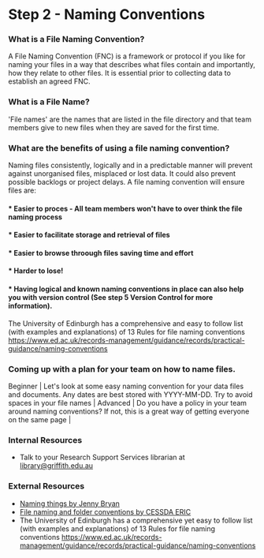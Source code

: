 # Step 2 - Naming Conventions



### What is a File Naming Convention?

A File Naming Convention (FNC) is a framework or protocol if you like for naming your files in a way that describes what files contain and importantly, how they relate to other files. It is essential prior to collecting data to establish an agreed FNC.  

### What is a File Name? 
'File names' are the names that are listed in the file directory and that team members give to new files when they are saved for the first time.

### What are the benefits of using a file naming convention? 
Naming files consistently, logically and in a predictable manner will prevent against unorganised files, misplaced or lost data.  It could also prevent possible backlogs or project delays.  A file naming convention will ensure files are:

#### * Easier to proces - All team members won't have to over think the file naming process 
#### * Easier to facilitate storage and retrieval of files
#### * Easier to browse throough files saving time and effort 
#### * Harder to lose!
#### * Having logical and known naming conventions in place can also help you with version control (See step 5 Version Control for more information).

The University of Edinburgh has a comprehensive and easy to follow list (with examples and explanations) of 13 Rules for file naming conventions  https://www.ed.ac.uk/records-management/guidance/records/practical-guidance/naming-conventions

### Coming up with a plan for your team on how to name files.

Beginner | Let's look at some easy naming convention for your data files and documents. Any dates are best stored with YYYY-MM-DD. Try to avoid spaces in your file names |
Advanced | Do you have a policy in your team around naming conventions? If not, this is a great way of getting everyone on the same page |

### Internal Resources
* Talk to your Research Support Services librarian at library@griffith.edu.au

### External Resources
* [Naming things by Jenny Bryan](https://speakerdeck.com/jennybc/how-to-name-files)
* [File naming and folder conventions by CESSDA ERIC](https://www.cessda.eu/Training/Training-Resources/Library/Data-Management-Expert-Guide/2.-Organise-Document/File-naming-and-folder-structure)
* The University of Edinburgh has a comprehensive yet easy to follow list (with examples and explanations) of 13 Rules for file naming conventions https://www.ed.ac.uk/records-management/guidance/records/practical-guidance/naming-conventions


